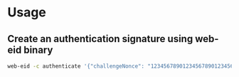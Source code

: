 # Usage

## Create an authentication signature using web-eid binary

```bash
web-eid -c authenticate '{"challengeNonce": "12345678901234567890123456789012345678901234", "origin": "https://ria.ee"}'
```
